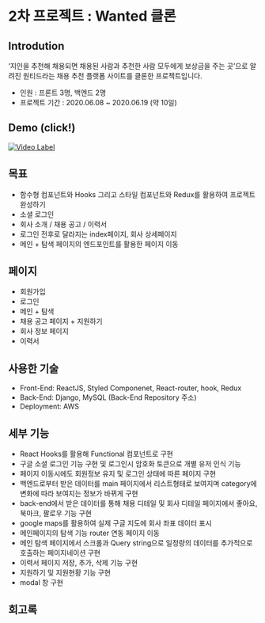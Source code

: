 # 2차 프로젝트 : Wanted 클론

## Introdution
‘지인을 추천해 채용되면 채용된 사람과 추천한 사람 모두에게 보상금을 주는 곳’으로 알려진 원티드라는 채용 추천 플랫폼 사이트를 클론한 프로젝트입니다.<br/>
- 인원 : 프론트 3명, 백엔드 2명
- 프로젝트 기간 : 2020.06.08 ~ 2020.06.19 (약 10일)


## Demo (click!)
[![Video Label](http://img1.daumcdn.net/thumb/C400x300.fpng/?fname=http://t1.daumcdn.net/brunch/service/user/Nzn/image/9C1pmNL6IByiihIQ3QXfR6qZw6k.png)](https://www.youtube.com/watch?v=I54QGEJnOo8)


## 목표
- 함수형 컴포넌트와 Hooks 그리고 스타일 컴포넌트와 Redux를 활용하여 프로젝트 완성하기
- 소셜 로그인
- 회사 소개 / 채용 공고 / 이력서
- 로그인 전후로 달라지는 index페이지, 회사 상세페이지
- 메인 + 탐색 페이지의 엔드포인트를 활용한 페이지 이동

## 페이지
- 회원가입
- 로그인
- 메인 + 탐색
- 채용 공고 페이지 + 지원하기
- 회사 정보 페이지
- 이력서


## 사용한 기술
- Front-End: ReactJS, Styled Componenet, React-router, hook, Redux
- Back-End: Django, MySQL (Back-End Repository 주소)
- Deployment: AWS

## 세부 기능
- React Hooks를 활용해 Functional 컴포넌트로 구현
- 구글 소셜 로그인 기능 구현 및 로그인시 암호화 토큰으로 개별 유저 인식 기능
- 페이지 이동시에도 회원정보 유지 및 로그인 상태에 따른 페이지 구현
- 백엔드로부터 받은 데이터를 main 페이지에서 리스트형태로 보여지며 category에 변화에 따라 보여지는 정보가 바뀌게 구현
- back-end에서 받은 데이터를 통해 채용 디테일 및 회사 디테일 페이지에서 좋아요, 북마크, 팔로우 기능 구현
- google maps를 활용하여 실제 구글 지도에 회사 좌표 데이터 표시
- 메인페이지의 탐색 기능 router 연동 페이지 이동
- 메인 탐색 페이지에서 스크롤과 Query string으로 일정량의 데이터를 추가적으로 호출하는 페이지네이션 구현
- 이력서 페이지 저장, 추가, 삭제 기능 구현
- 지원하기 및 지원현황 기능 구현
- modal 창 구현

## 회고록

